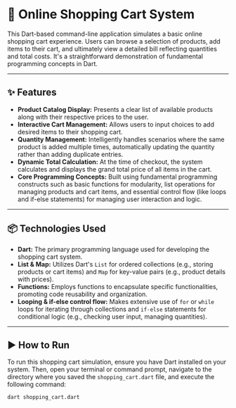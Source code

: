 # 🛒 Online Shopping Cart System

This Dart-based command-line application simulates a basic online shopping cart experience. Users can browse a selection of products, add items to their cart, and ultimately view a detailed bill reflecting quantities and total costs. It's a straightforward demonstration of fundamental programming concepts in Dart.

---

## ✨ Features

* **Product Catalog Display:** Presents a clear list of available products along with their respective prices to the user.
* **Interactive Cart Management:** Allows users to input choices to add desired items to their shopping cart.
* **Quantity Management:** Intelligently handles scenarios where the same product is added multiple times, automatically updating the quantity rather than adding duplicate entries.
* **Dynamic Total Calculation:** At the time of checkout, the system calculates and displays the grand total price of all items in the cart.
* **Core Programming Concepts:** Built using fundamental programming constructs such as basic functions for modularity, list operations for managing products and cart items, and essential control flow (like loops and if-else statements) for managing user interaction and logic.

---

## 📦 Technologies Used

* **Dart:** The primary programming language used for developing the shopping cart system.
* **List & Map:** Utilizes Dart's `List` for ordered collections (e.g., storing products or cart items) and `Map` for key-value pairs (e.g., product details with prices).
* **Functions:** Employs functions to encapsulate specific functionalities, promoting code reusability and organization.
* **Looping & if-else control flow:** Makes extensive use of `for` or `while` loops for iterating through collections and `if-else` statements for conditional logic (e.g., checking user input, managing quantities).

---

## ▶️ How to Run

To run this shopping cart simulation, ensure you have Dart installed on your system. Then, open your terminal or command prompt, navigate to the directory where you saved the `shopping_cart.dart` file, and execute the following command:

```bash
dart shopping_cart.dart
